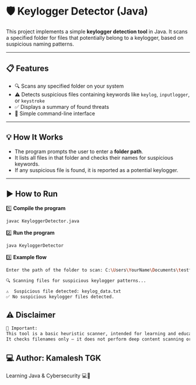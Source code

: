 # 🛡️ Keylogger Detector (Java)

This project implements a simple **keylogger detection tool** in Java. It scans a specified folder for files that potentially belong to a keylogger, based on suspicious naming patterns.

---

## 📋 Features

- 🔍 Scans any specified folder on your system
- ⚠️ Detects suspicious files containing keywords like `keylog`, `inputlogger`, or `keystroke`
- ✅ Displays a summary of found threats
- 💬 Simple command-line interface

---

## 💡 How It Works

- The program prompts the user to enter a **folder path**.
- It lists all files in that folder and checks their names for suspicious keywords.
- If any suspicious file is found, it is reported as a potential keylogger.

---

## ▶️ How to Run

1️⃣ **Compile the program**

```bash
javac KeyloggerDetector.java
```
2️⃣ **Run the program**
```bash
java KeyloggerDetector
```
3️⃣ **Example flow**
```bash
Enter the path of the folder to scan: C:\Users\YourName\Documents\testfolder

🔍 Scanning files for suspicious keylogger patterns...

⚠️  Suspicious file detected: keylog_data.txt
✅ No suspicious keylogger files detected.
```

## ⚠️ Disclaimer
```bash
🚨 Important:
This tool is a basic heuristic scanner, intended for learning and educational purposes only.
It checks filenames only — it does not perform deep content scanning or malware analysis.
```

## 💻 Author: Kamalesh TGK<br>
Learning Java & Cybersecurity 💻🔐
